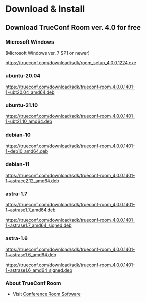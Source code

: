 # Download & Install

## Download TrueConf Room ver. 4.0 for free

### Microsoft Windows

(Microsoft Windows ver. 7 SP1 or newer)

https://trueconf.com/download/sdk/room_setup_4.0.0.1224.exe

### ubuntu-20.04

https://trueconf.com/download/sdk/trueconf-room_4.0.0.1401-1~ubt20.04_amd64.deb

### ubuntu-21.10

https://trueconf.com/download/sdk/trueconf-room_4.0.0.1401-1~ubt21.10_amd64.deb

### debian-10

https://trueconf.com/download/sdk/trueconf-room_4.0.0.1401-1~deb10_amd64.deb

### debian-11

https://trueconf.com/download/sdk/trueconf-room_4.0.0.1401-1~astrace2.12_amd64.deb

### astra-1.7

https://trueconf.com/download/sdk/trueconf-room_4.0.0.1401-1~astrase1.7_amd64.deb

https://trueconf.com/download/sdk/trueconf-room_4.0.0.1401-1~astrase1.7_amd64_signed.deb

### astra-1.6

https://trueconf.com/download/sdk/trueconf-room_4.0.0.1401-1~astrase1.6_amd64.deb

https://trueconf.com/download/sdk/trueconf-room_4.0.0.1401-1~astrase1.6_amd64_signed.deb

### About TrueConf Room

* Visit [Conference Room Software](https://trueconf.com/products/room.html)
